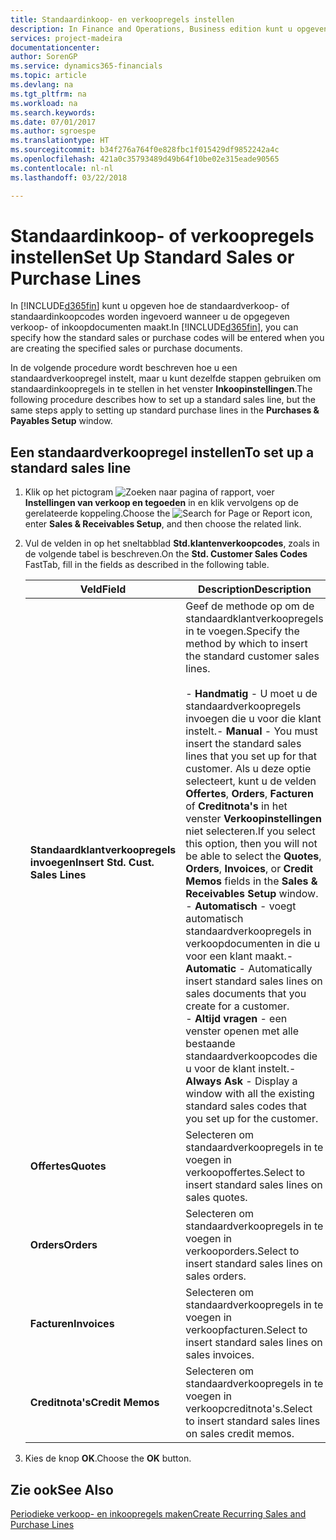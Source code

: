 ```yaml
---
title: Standaardinkoop- en verkoopregels instellen
description: In Finance and Operations, Business edition kunt u opgeven hoe de standaardverkoop- of standaardinkoopcodes worden ingevoerd wanneer u de opgegeven verkoop- of inkoopdocumenten maakt.
services: project-madeira
documentationcenter: 
author: SorenGP
ms.service: dynamics365-financials
ms.topic: article
ms.devlang: na
ms.tgt_pltfrm: na
ms.workload: na
ms.search.keywords: 
ms.date: 07/01/2017
ms.author: sgroespe
ms.translationtype: HT
ms.sourcegitcommit: b34f276a764f0e828fbc1f015429df9852242a4c
ms.openlocfilehash: 421a0c35793489d49b64f10be02e315eade90565
ms.contentlocale: nl-nl
ms.lasthandoff: 03/22/2018

---
```

# <a name="set-up-standard-sales-or-purchase-lines"></a><span data-ttu-id="c132f-103">Standaardinkoop- of verkoopregels instellen</span><span class="sxs-lookup"><span data-stu-id="c132f-103">Set Up Standard Sales or Purchase Lines</span></span>
<span data-ttu-id="c132f-104">In [!INCLUDE[d365fin](../../includes/d365fin_md.md)] kunt u opgeven hoe de standaardverkoop- of standaardinkoopcodes worden ingevoerd wanneer u de opgegeven verkoop- of inkoopdocumenten maakt.</span><span class="sxs-lookup"><span data-stu-id="c132f-104">In [!INCLUDE[d365fin](../../includes/d365fin_md.md)], you can specify how the standard sales or purchase codes will be entered when you are creating the specified sales or purchase documents.</span></span>  

<span data-ttu-id="c132f-105">In de volgende procedure wordt beschreven hoe u een standaardverkoopregel instelt, maar u kunt dezelfde stappen gebruiken om standaardinkoopregels in te stellen in het venster **Inkoopinstellingen**.</span><span class="sxs-lookup"><span data-stu-id="c132f-105">The following procedure describes how to set up a standard sales line, but the same steps apply to setting up standard purchase lines in the **Purchases & Payables Setup** window.</span></span>  

## <a name="to-set-up-a-standard-sales-line"></a><span data-ttu-id="c132f-106">Een standaardverkoopregel instellen</span><span class="sxs-lookup"><span data-stu-id="c132f-106">To set up a standard sales line</span></span>  

1.  <span data-ttu-id="c132f-107">Klik op het pictogram ![Zoeken naar pagina of rapport](../../media/ui-search/search_small.png "pictogram Zoeken naar pagina of rapport"), voer **Instellingen van verkoop en tegoeden** in en klik vervolgens op de gerelateerde koppeling.</span><span class="sxs-lookup"><span data-stu-id="c132f-107">Choose the ![Search for Page or Report](../../media/ui-search/search_small.png "Search for Page or Report icon") icon, enter **Sales & Receivables Setup**, and then choose the related link.</span></span>  
2.  <span data-ttu-id="c132f-108">Vul de velden in op het sneltabblad **Std.klantenverkoopcodes**, zoals in de volgende tabel is beschreven.</span><span class="sxs-lookup"><span data-stu-id="c132f-108">On the **Std. Customer Sales Codes** FastTab, fill in the fields as described in the following table.</span></span>  

    |<span data-ttu-id="c132f-109">Veld</span><span class="sxs-lookup"><span data-stu-id="c132f-109">Field</span></span>|<span data-ttu-id="c132f-110">Description</span><span class="sxs-lookup"><span data-stu-id="c132f-110">Description</span></span>|  
    |---------------------------------|---------------------------------------|  
    |<span data-ttu-id="c132f-111">**Standaardklantverkoopregels invoegen**</span><span class="sxs-lookup"><span data-stu-id="c132f-111">**Insert Std. Cust. Sales Lines**</span></span>|<span data-ttu-id="c132f-112">Geef de methode op om de standaardklantverkoopregels in te voegen.</span><span class="sxs-lookup"><span data-stu-id="c132f-112">Specify the method by which to insert the standard customer sales lines.</span></span><br /><br /> <span data-ttu-id="c132f-113">-   **Handmatig** - U moet u de standaardverkoopregels invoegen die u voor die klant instelt.</span><span class="sxs-lookup"><span data-stu-id="c132f-113">-   **Manual** - You must insert the standard sales lines that you set up for that customer.</span></span> <span data-ttu-id="c132f-114">Als u deze optie selecteert, kunt u de velden **Offertes**, **Orders**, **Facturen** of **Creditnota's** in het venster **Verkoopinstellingen** niet selecteren.</span><span class="sxs-lookup"><span data-stu-id="c132f-114">If you select this option, then you will not be able to select the **Quotes**, **Orders**, **Invoices**, or **Credit Memos** fields in the **Sales & Receivables Setup** window.</span></span><br /><span data-ttu-id="c132f-115">-   **Automatisch** - voegt automatisch standaardverkoopregels in verkoopdocumenten in die u voor een klant maakt.</span><span class="sxs-lookup"><span data-stu-id="c132f-115">-   **Automatic** - Automatically insert standard sales lines on sales documents that you create for a customer.</span></span><br /><span data-ttu-id="c132f-116">-   **Altijd vragen** - een venster openen met alle bestaande standaardverkoopcodes die u voor de klant instelt.</span><span class="sxs-lookup"><span data-stu-id="c132f-116">-   **Always Ask** - Display a window with all the existing standard sales codes that you set up for the customer.</span></span>|  
    |<span data-ttu-id="c132f-117">**Offertes**</span><span class="sxs-lookup"><span data-stu-id="c132f-117">**Quotes**</span></span>|<span data-ttu-id="c132f-118">Selecteren om standaardverkoopregels in te voegen in verkoopoffertes.</span><span class="sxs-lookup"><span data-stu-id="c132f-118">Select to insert standard sales lines on sales quotes.</span></span>|  
    |<span data-ttu-id="c132f-119">**Orders**</span><span class="sxs-lookup"><span data-stu-id="c132f-119">**Orders**</span></span>|<span data-ttu-id="c132f-120">Selecteren om standaardverkoopregels in te voegen in verkooporders.</span><span class="sxs-lookup"><span data-stu-id="c132f-120">Select to insert standard sales lines on sales orders.</span></span>|  
    |<span data-ttu-id="c132f-121">**Facturen**</span><span class="sxs-lookup"><span data-stu-id="c132f-121">**Invoices**</span></span>|<span data-ttu-id="c132f-122">Selecteren om standaardverkoopregels in te voegen in verkoopfacturen.</span><span class="sxs-lookup"><span data-stu-id="c132f-122">Select to insert standard sales lines on sales invoices.</span></span>|  
    |<span data-ttu-id="c132f-123">**Creditnota's**</span><span class="sxs-lookup"><span data-stu-id="c132f-123">**Credit Memos**</span></span>|<span data-ttu-id="c132f-124">Selecteren om standaardverkoopregels in te voegen in verkoopcreditnota's.</span><span class="sxs-lookup"><span data-stu-id="c132f-124">Select to insert standard sales lines on sales credit memos.</span></span>|  

3.  <span data-ttu-id="c132f-125">Kies de knop **OK**.</span><span class="sxs-lookup"><span data-stu-id="c132f-125">Choose the **OK** button.</span></span>  

## <a name="see-also"></a><span data-ttu-id="c132f-126">Zie ook</span><span class="sxs-lookup"><span data-stu-id="c132f-126">See Also</span></span>  
[<span data-ttu-id="c132f-127">Periodieke verkoop- en inkoopregels maken</span><span class="sxs-lookup"><span data-stu-id="c132f-127">Create Recurring Sales and Purchase Lines</span></span>](../../sales-how-work-standard-lines.md)

